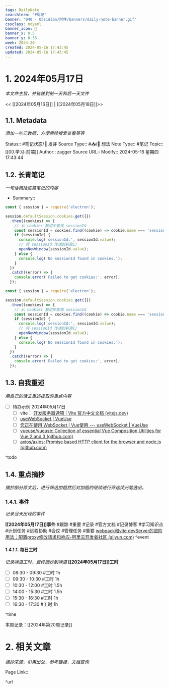 ```yaml
---
tags: DailyNote
searchterm: "#周记"
banner: "040 - Obsidian/附件/banners/daily-note-banner.gif"
cssclass: noyaml
banner_icon: 💌
banner_x: 0.5
banner_y: 0.38
week: 2024-20
created: 2024-05-16 17:43:45
updated: 2024-05-16 17:43:45
---
```


# 1. 2024年05月17日

_本文件主旨，并链接到前一天和后一天文件_

<< [[2024年05月16日]] | [[2024年05月18日]]>>

## 1.1. Metadata

_添加一些元数据，方便后续搜索查看等等_

Status:: #笔记状态/🌱 发芽
Source Type:: #📥/💭 想法 
Note Type:: #笔记
Topic:: [[00.学习-前端]]
Author:: zagger
Source URL::
Modify:: 2024-05-16 星期四 17:43:44

## 1.2. 长青笔记

_一句话概括这篇笔记的内容_

- Summary::
```js
const { session } = require('electron');

session.defaultSession.cookies.get({})
  .then((cookies) => {
    // 从 cookies 数组中查找 sessionId
    const sessionId = cookies.find((cookie) => cookie.name === 'sessionId');
    if (sessionId) {
      console.log('sessionId:', sessionId.value);
      // 将 sessionId 传递到新窗口
      openNewWindow(sessionId.value);
    } else {
      console.log('No sessionId found in cookies.');
    }
  })
  .catch((error) => {
    console.error('Failed to get cookies:', error);
  });
```

```js
const { session } = require('electron');

session.defaultSession.cookies.get({})
  .then((cookies) => {
    // 从 cookies 数组中查找 sessionId
    const sessionId = cookies.find((cookie) => cookie.name === 'sessionId');
    if (sessionId) {
      console.log('sessionId:', sessionId.value);
      // 将 sessionId 传递到新窗口
      openNewWindow(sessionId.value);
    } else {
      console.log('No sessionId found in cookies.');
    }
  })
  .catch((error) => {
    console.error('Failed to get cookies:', error);
  });
```
## 1.3. 自我重述

_用自己的话去重述提取的重点内容_

- [ ] 待办示例 2024年05月17日
	- [ ] vite： [开发服务器选项 | Vite 官方中文文档 (vitejs.dev)](https://cn.vitejs.dev/config/server-options.html)
	- [ ] [useWebSocket | VueUse](https://vueuse.org/core/useWebSocket/#type-declarations)
	- [ ] [您正在使用 WebSocket | Vue使用 --- useWebSocket | VueUse](https://vueuse.org/core/useWebSocket/#usewebsocket)
	- [ ] [vueuse/vueuse: Collection of essential Vue Composition Utilities for Vue 2 and 3 (github.com)](https://github.com/vueuse/vueuse)
	- [ ] [axios/axios: Promise based HTTP client for the browser and node.js (github.com)](https://github.com/axios/axios#request-config)

^todo

## 1.4. 重点摘抄

_摘抄部分原文后，进行筛选加粗然后对加粗的继续进行筛选荧光笔选出。_

### 1.4.1. 事件

_记录当天出现的事件_

**[[2024年05月17日]]事件** 
#跟踪 #重要 #记录 #官方文档 #记录博客 #学习知识点 #计划任务 #远程协助 #会议 #管理任务
#重要 [webpack和vite devServer的进阶用法：配置proxy修改请求和响应-阿里云开发者社区 (aliyun.com)](https://developer.aliyun.com/article/1079915)
^event

#### 1.4.1.1. 每日工时

_记录禅道工时，最终摘抄到禅道_
**[[2024年05月17日]]工时**
- [ ] 08:30 - 09:30 #工时  1h
- [ ] 09:30 - 10:30 #工时  1h
- [ ] 10:30 - 12:00 #工时  1.5h
- [ ] 14:00 - 15:30 #工时  1.5h
- [ ] 15:30 - 16:30 #工时  1h
- [ ] 16:30 - 17:30 #工时  1h

^time

本周记录：[[2024年第20周记录]]

# 2. 相关文章

_摘抄来源，引用出处，参考链接，文档查询_

Page Link::

^url
